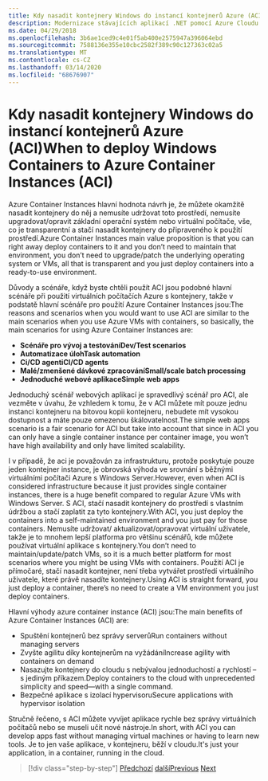 ```yaml
---
title: Kdy nasadit kontejnery Windows do instancí kontejnerů Azure (ACI)
description: Modernizace stávajících aplikací .NET pomocí Azure Cloudu a kontejnerů Windows | Kdy nasadit kontejnery Windows do instancí kontejnerů Azure (ACI)
ms.date: 04/29/2018
ms.openlocfilehash: 3b6ae1ced9c4e01f5ab400e2575947a396064ebd
ms.sourcegitcommit: 7588136e355e10cbc2582f389c90c127363c02a5
ms.translationtype: MT
ms.contentlocale: cs-CZ
ms.lasthandoff: 03/14/2020
ms.locfileid: "68676907"
---
```

# <a name="when-to-deploy-windows-containers-to-azure-container-instances-aci"></a><span data-ttu-id="ab16a-103">Kdy nasadit kontejnery Windows do instancí kontejnerů Azure (ACI)</span><span class="sxs-lookup"><span data-stu-id="ab16a-103">When to deploy Windows Containers to Azure Container Instances (ACI)</span></span>

<span data-ttu-id="ab16a-104">Azure Container Instances hlavní hodnota návrh je, že můžete okamžitě nasadit kontejnery do něj a nemusíte udržovat toto prostředí, nemusíte upgradovat/opravit základní operační systém nebo virtuální počítače, vše, co je transparentní a stačí nasadit kontejnery do připraveného k použití prostředí.</span><span class="sxs-lookup"><span data-stu-id="ab16a-104">Azure Container Instances main value proposition is that you can right away deploy containers to it and you don’t need to maintain that environment, you don’t need to upgrade/patch the underlying operating system or VMs, all that is transparent and you just deploy containers into a ready-to-use environment.</span></span>

<span data-ttu-id="ab16a-105">Důvody a scénáře, když byste chtěli použít ACI jsou podobné hlavní scénáře při použití virtuálních počítačích Azure s kontejnery, takže v podstatě hlavní scénáře pro použití Azure Container Instances jsou:</span><span class="sxs-lookup"><span data-stu-id="ab16a-105">The reasons and scenarios when you would want to use ACI are similar to the main scenarios when you use Azure VMs with containers, so basically, the main scenarios for using Azure Container Instances are:</span></span>

- <span data-ttu-id="ab16a-106">**Scénáře pro vývoj a testování**</span><span class="sxs-lookup"><span data-stu-id="ab16a-106">**Dev/Test scenarios**</span></span>
- <span data-ttu-id="ab16a-107">**Automatizace úloh**</span><span class="sxs-lookup"><span data-stu-id="ab16a-107">**Task automation**</span></span>
- <span data-ttu-id="ab16a-108">**Ci/CD agenti**</span><span class="sxs-lookup"><span data-stu-id="ab16a-108">**CI/CD agents**</span></span>
- <span data-ttu-id="ab16a-109">**Malé/zmenšené dávkové zpracování**</span><span class="sxs-lookup"><span data-stu-id="ab16a-109">**Small/scale batch processing**</span></span>
- <span data-ttu-id="ab16a-110">**Jednoduché webové aplikace**</span><span class="sxs-lookup"><span data-stu-id="ab16a-110">**Simple web apps**</span></span>

<span data-ttu-id="ab16a-111">Jednoduchý scénář webových aplikací je spravedlivý scénář pro ACI, ale vezměte v úvahu, že vzhledem k tomu, že v ACI můžete mít pouze jednu instanci kontejneru na bitovou kopii kontejneru, nebudete mít vysokou dostupnost a máte pouze omezenou škálovatelnost.</span><span class="sxs-lookup"><span data-stu-id="ab16a-111">The simple web apps scenario is a fair scenario for ACI but take into account that since in ACI you can only have a single container instance per container image, you won’t have high availability and only have limited scalability.</span></span>

<span data-ttu-id="ab16a-112">I v případě, že aci je považován za infrastrukturu, protože poskytuje pouze jeden kontejner instance, je obrovská výhoda ve srovnání s běžnými virtuálními počítači Azure s Windows Server.</span><span class="sxs-lookup"><span data-stu-id="ab16a-112">However, even when ACI is considered infrastructure because it just provides single container instances, there is a huge benefit compared to regular Azure VMs with Windows Server.</span></span> <span data-ttu-id="ab16a-113">S ACI, stačí nasadit kontejnery do prostředí s vlastním údržbou a stačí zaplatit za tyto kontejnery.</span><span class="sxs-lookup"><span data-stu-id="ab16a-113">With ACI, you just deploy the containers into a self-maintained environment and you just pay for those containers.</span></span> <span data-ttu-id="ab16a-114">Nemusíte udržovat/ aktualizovat/opravovat virtuální uživatele, takže je to mnohem lepší platforma pro většinu scénářů, kde můžete používat virtuální aplikace s kontejnery.</span><span class="sxs-lookup"><span data-stu-id="ab16a-114">You don’t need to maintain/update/patch VMs, so it is a much better platform for most scenarios where you might be using VMs with containers.</span></span> <span data-ttu-id="ab16a-115">Použití ACI je přímočaré, stačí nasadit kontejner, není třeba vytvářet prostředí virtuálního uživatele, které právě nasadíte kontejnery.</span><span class="sxs-lookup"><span data-stu-id="ab16a-115">Using ACI is straight forward, you just deploy a container, there’s no need to create a VM environment you just deploy containers.</span></span>

<span data-ttu-id="ab16a-116">Hlavní výhody azure container instance (ACI) jsou:</span><span class="sxs-lookup"><span data-stu-id="ab16a-116">The main benefits of Azure Container Instances (ACI) are:</span></span>

- <span data-ttu-id="ab16a-117">Spuštění kontejnerů bez správy serverů</span><span class="sxs-lookup"><span data-stu-id="ab16a-117">Run containers without managing servers</span></span>
- <span data-ttu-id="ab16a-118">Zvyšte agilitu díky kontejnerům na vyžádání</span><span class="sxs-lookup"><span data-stu-id="ab16a-118">Increase agility with containers on demand</span></span>
- <span data-ttu-id="ab16a-119">Nasazujte kontejnery do cloudu s nebývalou jednoduchostí a rychlostí – s jediným příkazem.</span><span class="sxs-lookup"><span data-stu-id="ab16a-119">Deploy containers to the cloud with unprecedented simplicity and speed—with a single command.</span></span>
- <span data-ttu-id="ab16a-120">Bezpečné aplikace s izolací hypervisoru</span><span class="sxs-lookup"><span data-stu-id="ab16a-120">Secure applications with hypervisor isolation</span></span>

<span data-ttu-id="ab16a-121">Stručně řečeno, s ACI můžete vyvíjet aplikace rychle bez správy virtuálních počítačů nebo se museli učit nové nástroje.</span><span class="sxs-lookup"><span data-stu-id="ab16a-121">In short, with ACI you can develop apps fast without managing virtual machines or having to learn new tools.</span></span> <span data-ttu-id="ab16a-122">Je to jen vaše aplikace, v kontejneru, běží v cloudu.</span><span class="sxs-lookup"><span data-stu-id="ab16a-122">It's just your application, in a container, running in the cloud.</span></span>

> [!div class="step-by-step"]
> <span data-ttu-id="ab16a-123">[Předchozí](when-to-deploy-windows-containers-to-azure-vms-iaas-cloud.md)
> [další](when-to-deploy-windows-containers-to-azure-container-service-kubernetes.md)</span><span class="sxs-lookup"><span data-stu-id="ab16a-123">[Previous](when-to-deploy-windows-containers-to-azure-vms-iaas-cloud.md)
[Next](when-to-deploy-windows-containers-to-azure-container-service-kubernetes.md)</span></span>
